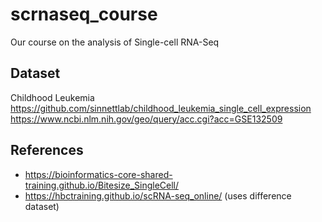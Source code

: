 # scrnaseq_course
Our course on the analysis of Single-cell RNA-Seq

## Dataset

Childhood Leukemia
https://github.com/sinnettlab/childhood_leukemia_single_cell_expression
https://www.ncbi.nlm.nih.gov/geo/query/acc.cgi?acc=GSE132509


## References

- https://bioinformatics-core-shared-training.github.io/Bitesize_SingleCell/
- https://hbctraining.github.io/scRNA-seq_online/ (uses difference dataset)
